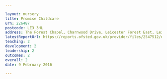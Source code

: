 ```yaml
---

layout: nursery
title: Promise Childcare
urn: 226487
postcode: LE3 3HL
address: The Forest Chapel, Charnwood Drive, Leicester Forest East, Leicestershire, LE3 3HL
latestReportUrl: https://reports.ofsted.gov.uk/provider/files/2547512/urn/226487.pdf
teaching: 2
development: 2
leadership: 2
outcomes: 2
overall: 2
date: 9 February 2016

---
```

